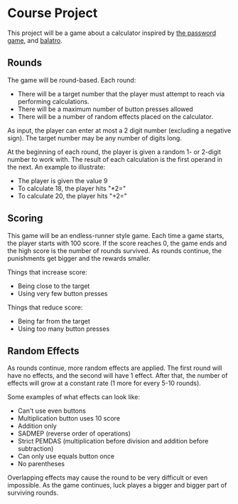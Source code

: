 # Course Project
This project will be a game about a calculator inspired by [the password game](https://neal.fun/password-game/), and [balatro](https://store.steampowered.com/app/2379780/Balatro/).

## Rounds
The game will be round-based. Each round:
- There will be a target number that the player must attempt to reach via performing calculations.
- There will be a maximum number of button presses allowed
- There will be a number of random effects placed on the calculator.

As input, the player can enter at most a 2 digit number (excluding a negative sign). The target number may be any number of digits long.

At the beginning of each round, the player is given a random 1- or 2-digit number to work with. The result of each calculation is the first operand in the next. An example to illustrate:
- The player is given the value 9
- To calculate 18, the player hits "*2="
- To calculate 20, the player hits "+2="

## Scoring
This game will be an endless-runner style game. Each time a game starts, the player starts with 100 score. If the score reaches 0, the game ends and the high score is the number of rounds survived. As rounds continue, the punishments get bigger and the rewards smaller.

Things that increase score:
- Being close to the target
- Using very few button presses

Things that reduce score:
- Being far from the target
- Using too many button presses

## Random Effects
As rounds continue, more random effects are applied. The first round will have no effects, and the second will have 1 effect. After that, the number of effects will grow at a constant rate (1 more for every 5-10 rounds).

Some examples of what effects can look like:
- Can't use even buttons
- Multiplication button uses 10 score
- Addition only
- SADMEP (reverse order of operations)
- Strict PEMDAS (multiplication before division and addition before subtraction)
- Can only use equals button once
- No parentheses

Overlapping effects may cause the round to be very difficult or even impossible. As the game continues, luck playes a bigger and bigger part of surviving rounds.